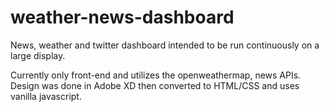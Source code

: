 # weather-news-dashboard
News, weather and twitter dashboard intended to be run continuously on a large display.

Currently only front-end and utilizes the openweathermap, news APIs.  Design
was done in Adobe XD then converted to HTML/CSS and uses vanilla javascript.


